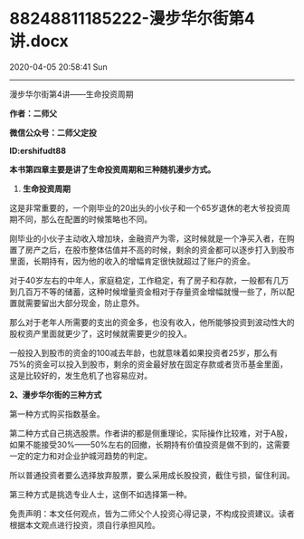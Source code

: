 # 88248811185222-漫步华尔街第4讲.docx

2020-04-05 20:58:41 Sun

----

漫步华尔街第4讲——生命投资周期

__作者：二师父__

__微信公众号：二师父定投__

__ID:ershifudt88__

<a id="OLE_LINK2"></a><a id="OLE_LINK1"></a>__本书第四章主要是讲了生命投资周期和三种随机漫步方式。__

1. __生命投资周期__

这是非常重要的，一个刚毕业的20出头的小伙子和一个65岁退休的老大爷投资周期不同，那么在配置的时候策略也不同。

刚毕业的小伙子主动收入增加块，金融资产为零，这时候就是一个净买入者，在购置了房产之后，在股市整体估值并不高的时候，剩余的资金都可以逐步打入到股市里面，长期持有，因为他的收入的增幅肯定很快就超过了账户的资金。

对于40岁左右的中年人，家庭稳定，工作稳定，有了房子和存款，一般都有几万到几百万不等的储蓄，这种时候增量资金相对于存量资金增幅就慢一些了，所以配置就需要留出大部分现金，防止意外。

那么对于老年人所需要的支出的资金多，也没有收入，他所能够投资到波动性大的股权资产里面就更少了，这时候就需要更少的投入。

一般投入到股市的资金的100减去年龄，也就意味着如果投资者25岁，那么有75%的资金可以投入到股市，剩余的资金最好放在固定存款或者货币基金里面，这是比较好的，发生危机了也容易应对。

__2、漫步华尔街的三种方式__

第一种方式购买指数基金。

第二种方式自己挑选股票。作者讲的都是侧重理论，实际操作比较难，对于A股，如果不能接受30%——50%左右的回撤，长期持有价值投资是做不到的，这需要一定的定力和对企业护城河趋势的判定。

所以普通投资者要么选择放弃股票，要么采用成长股投资，截住亏损，留住利润。

第三种方式是挑选专业人士，这倒不如选择第一种。

免责声明：本文任何观点，皆为二师父个人投资心得记录，不构成投资建议。读者根据本文观点进行投资，须自行承担风险。

